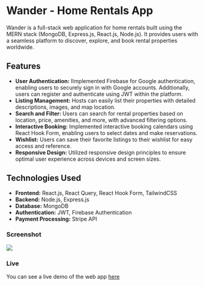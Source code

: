 # Wander - Home Rentals App

Wander is a full-stack web application for home rentals built using the MERN stack (MongoDB, Express.js, React.js, Node.js). It provides users with a seamless platform to discover, explore, and book rental properties worldwide.

## Features

- **User Authentication:** IImplemented Firebase for Google authentication, enabling users to securely sign in with Google accounts. Additionally, users can register and authenticate using JWT within the platform.
- **Listing Management:** Hosts can easily list their properties with detailed descriptions, images, and map location.
- **Search and Filter:** Users can search for rental properties based on location, price, amenities, and more, with advanced filtering options.
- **Interactive Booking:** Implemented interactive booking calendars using React Hook Form, enabling users to select dates and make reservations.
- **Wishlist:** Users can save their favorite listings to their wishlist for easy access and reference.
- **Responsive Design:** Utilized responsive design principles to ensure optimal user experience across devices and screen sizes.

## Technologies Used

- **Frontend:** React.js, React Query, React Hook Form, TailwindCSS
- **Backend:** Node.js, Express.js
- **Database:** MongoDB
- **Authentication:** JWT, Firebase Authentication
- **Payment Processing:** Stripe API

### Screenshot

![](./public/wander-app.onrender.com_.png)

### Live

You can see a live demo of the web app [here](https://wander-app.onrender.com/)
